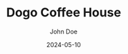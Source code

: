 ---
title: "Dogo Coffee House"
slug: "dogo-tea-house"
date: "2024-05-10"
author: "John Doe"
featuredImage: "./image.jpg"
tags:
  - Gatsby
  - Markdown
  - Sample
---